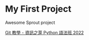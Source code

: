 # My First Project

Awesome Sprout project

[Git 教學 - 資訊之芽 Python 語法班 2022](https://youtu.be/b7NDvFd7bJw)
